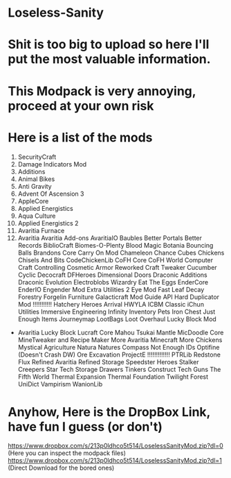 # Loseless-Sanity

# Shit is too big to upload so here I'll put the most valuable information.

# This Modpack is very annoying, proceed at your own risk

# Here is a list of the mods 

1. SecurityCraft
2. Damage Indicators Mod
3. Additions
4. Animal Bikes
5. Anti Gravity
5. Advent Of Ascension 3
6. AppleCore
7. Applied Energistics
8. Aqua Culture
10. Applied Energistics 2
11. Avaritia Furnace
12. Avaritia
Avaritia Add-ons
AvaritiaIO
Baubles
Better Portals
Better Records
BiblioCraft
Biomes-O-Plenty
Blood Magic
Botania
Bouncing Balls
Brandons Core
Carry On Mod
Chameleon
Chance Cubes
Chickens
Chisels And Bits
CodeChickenLib
CoFH Core
CoFH World
Computer Craft
Controlling
Cosmetic Armor Reworked
Craft Tweaker
Cucumber
Cyclic
Decocraft
DFHeroes
Dimensional Doors
Draconic Additions
Draconic Evolution
Electroblobs Wizardry 
Eat The Eggs
EnderCore
EnderIO
Engender Mod
Extra Utilities 2
Eye Mod
Fast Leaf Decay
Forestry
Forgelin
Furniture
Galacticraft Mod
Guide API
Hard Duplicator Mod !!!!!!!!!!!
Hatchery
Heroes Arrival
HWYLA
ICBM Classic
iChun Utilities
Immersive Engineering
Infinity
Inventory Pets
Iron Chest
Just Enough Items
Journeymap
LootBags
Loot Overhaul
Lucky Block Mod
- Avaritia Lucky Block
Lucraft Core
Mahou Tsukai
Mantle
MicDoodle Core
MineTweaker and Recipe Maker
More Avaritia Minecraft
More Chickens
Mystical Agriculture 
Natura
Natures Compass
Not Enough IDs
Optifine (Doesn't Crash DW)
Ore Excavation
ProjectE !!!!!!!!!!!!!
PTRLib
Redstone Flux
Refined Avaritia
Refined Storage
Speedster Heroes
Stalker Creepers
Star Tech
Storage Drawers
Tinkers Construct
Tech Guns
The Fifth World
Thermal Expansion 
Thermal Foundation
Twilight Forest 
UniDict
Vampirism
WanionLib

# Anyhow, Here is the DropBox Link, have fun I guess (or don't)

https://www.dropbox.com/s/213p0ldhco5t514/LoselessSanityMod.zip?dl=0 (Here you can inspect the modpack files)
https://www.dropbox.com/s/213p0ldhco5t514/LoselessSanityMod.zip?dl=1 (Direct Download for the bored ones)
